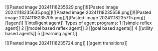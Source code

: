 ![[Pasted image 20241118235629.png]]![[Pasted image 20241118235635.png]]![[Pasted image 20241118235658.png]]![[Pasted image 20241118235705.png]]![[Pasted image 20241118235715.png]]
	[[agent]]
	[[intelligent agent]]
	Types of agent programs:
	1	[[simple reflex agent]]
	2	[[model based reflex agent]]
	3	[[goal based agents]]
	4	[[utility based agents]]
	5	[[learning agent]]




![[Pasted image 20241118235724.png]]
	[[agent transitions]]
	